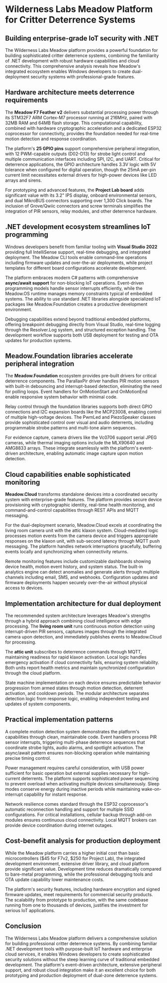 # Wilderness Labs Meadow Platform for Critter Deterrence Systems

## Building enterprise-grade IoT security with .NET

The Wilderness Labs Meadow platform provides a powerful foundation for building sophisticated critter deterrence systems, combining the familiarity of .NET development with robust hardware capabilities and cloud connectivity. This comprehensive analysis reveals how Meadow's integrated ecosystem enables Windows developers to create dual-deployment security systems with professional-grade features.

## Hardware architecture meets deterrence requirements

The **Meadow F7 Feather v2** delivers substantial processing power through its STM32F7 ARM Cortex-M7 processor running at 216MHz, paired with 32MB RAM and 64MB flash storage. This computational capability, combined with hardware cryptographic acceleration and a dedicated ESP32 coprocessor for connectivity, provides the foundation needed for real-time motion detection and response coordination.

The platform's **25 GPIO pins** support comprehensive peripheral integration, with 12 PWM-capable outputs (D02-D13) for strobe light control and multiple communication interfaces including SPI, I2C, and UART. Critical for deterrence applications, the GPIO architecture handles 3.3V logic with 5V tolerance when configured for digital operation, though the 25mA per-pin current limit necessitates external drivers for high-power devices like LED arrays and sirens.

For prototyping and advanced features, the **Project Lab board** adds significant value with its 3.2" IPS display, onboard environmental sensors, and dual MikroBUS connectors supporting over 1,300 Click boards. The inclusion of Grove/Qwiic connectors and screw terminals simplifies the integration of PIR sensors, relay modules, and other deterrence hardware.

## .NET development ecosystem streamlines IoT programming

Windows developers benefit from familiar tooling with **Visual Studio 2022** providing full IntelliSense support, real-time debugging, and integrated deployment. The Meadow CLI tools enable command-line operations including firmware updates and over-the-air deployments, while project templates for different board configurations accelerate development.

The platform embraces modern C# patterns with comprehensive **async/await support** for non-blocking IoT operations. Event-driven programming models handle sensor interrupts efficiently, while the Meadow.OS runtime manages memory constraints typical of embedded systems. The ability to use standard .NET libraries alongside specialized IoT packages like Meadow.Foundation creates a productive development environment.

Debugging capabilities extend beyond traditional embedded platforms, offering breakpoint debugging directly from Visual Studio, real-time logging through the Resolver.Log system, and structured exception handling. The development workflow supports both USB deployment for testing and OTA updates for production systems.

## Meadow.Foundation libraries accelerate peripheral integration

The **Meadow.Foundation** ecosystem provides pre-built drivers for critical deterrence components. The ParallaxPir driver handles PIR motion sensors with built-in debouncing and interrupt-based detection, eliminating the need for polling loops. Event handlers for OnMotionStart and OnMotionEnd enable responsive system behavior with minimal code.

Relay control through the foundation libraries supports both direct GPIO connections and I2C expansion boards like the MCP23008, enabling control of multiple high-voltage devices. The PwmLed and PiezoSpeaker classes provide sophisticated control over visual and audio deterrents, including programmable strobe patterns and multi-tone alarm sequences.

For evidence capture, camera drivers like the Vc0706 support serial JPEG cameras, while thermal imaging options include the MLX90640 and AMG8833 arrays. These integrate seamlessly with the platform's event-driven architecture, enabling automatic image capture upon motion detection.

## Cloud capabilities enable sophisticated monitoring

**Meadow.Cloud** transforms standalone devices into a coordinated security system with enterprise-grade features. The platform provides secure device provisioning with cryptographic identity, real-time health monitoring, and command-and-control capabilities through REST APIs and MQTT messaging.

For the dual-deployment scenario, Meadow.Cloud excels at coordinating the living room camera unit with the attic klaxon system. Cloud-mediated logic processes motion events from the camera device and triggers appropriate responses on the klaxon unit, with sub-second latency through MQTT push messaging. The platform handles network interruptions gracefully, buffering events locally and synchronizing when connectivity returns.

Remote monitoring features include customizable dashboards showing device health, motion event history, and system status. The built-in analytics engine can detect anomalies and generate alerts through multiple channels including email, SMS, and webhooks. Configuration updates and firmware deployments happen securely over-the-air without physical access to devices.

## Implementation architecture for dual deployment

The recommended system architecture leverages Meadow's strengths through a hybrid approach combining cloud intelligence with edge processing. The **living room unit** runs continuous motion detection using interrupt-driven PIR sensors, captures images through the integrated camera upon detection, and immediately publishes events to Meadow.Cloud for processing.

The **attic unit** subscribes to deterrence commands through MQTT, maintaining readiness for rapid klaxon activation. Local logic handles emergency activation if cloud connectivity fails, ensuring system reliability. Both units report health metrics and maintain synchronized configuration through the cloud platform.

State machine implementation on each device ensures predictable behavior progression from armed states through motion detection, deterrent activation, and cooldown periods. The modular architecture separates detection logic from response logic, enabling independent testing and updates of system components.

## Practical implementation patterns

A complete motion detection system demonstrates the platform's capabilities through clean, maintainable code. Event handlers process PIR sensor interrupts, triggering multi-phase deterrence sequences that coordinate strobe lights, audio alarms, and spotlight activation. The async/await pattern ensures non-blocking operation while maintaining precise timing control.

Power management requires careful consideration, with USB power sufficient for basic operation but external supplies necessary for high-current deterrents. The platform supports sophisticated power sequencing to prevent overload when activating multiple devices simultaneously. Sleep modes conserve energy during inactive periods while maintaining wake-on-interrupt capability for instant response.

Network resilience comes standard through the ESP32 coprocessor's automatic reconnection handling and support for multiple SSID configurations. For critical installations, cellular backup through add-on modules ensures continuous cloud connectivity. Local MQTT brokers can provide device coordination during internet outages.

## Cost-benefit analysis for production deployment

While the Meadow platform carries a higher initial cost than basic microcontrollers ($45 for F7v2, $250 for Project Lab), the integrated development environment, extensive driver library, and cloud platform provide significant value. Development time reduces dramatically compared to bare-metal programming, while the professional debugging tools and OTA update capability lower maintenance costs.

The platform's security features, including hardware encryption and signed firmware updates, meet requirements for commercial security products. The scalability from prototype to production, with the same codebase running from one to thousands of devices, justifies the investment for serious IoT applications.

## Conclusion

The Wilderness Labs Meadow platform delivers a comprehensive solution for building professional critter deterrence systems. By combining familiar .NET development tools with purpose-built IoT hardware and enterprise cloud services, it enables Windows developers to create sophisticated security solutions without the steep learning curve of traditional embedded development. The platform's event-driven architecture, extensive peripheral support, and robust cloud integration make it an excellent choice for both prototyping and production deployment of dual-zone deterrence systems.